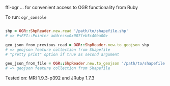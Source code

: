 ffi-ogr
... for convenient access to OGR functionality from Ruby

To run: `ogr_console`

```ruby

shp = OGR::ShpReader.new.read '/path/to/shapefile.shp'
# => #<FFI::Pointer address=0x007feb5c40ba00>

geo_json_from_previous_read = OGR::ShpReader.new.to_geojson shp
# => geojson feature collection from Shapefile
# "pretty print" option if true as second argument

geo_json_from_file = OGR::ShpReader.new.to_geojson '/path/to/shapefile.shp'
# => geojson feature collection from Shapefile

```

Tested on: MRI 1.9.3-p392 and JRuby 1.7.3
